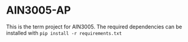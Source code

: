 # AIN3005-AP
This is the term project for AIN3005. The required dependencies can be installed with ``````pip install -r requirements.txt``````
